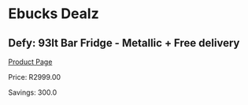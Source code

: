 
# Ebucks Dealz
## Defy: 93lt Bar Fridge - Metallic + Free delivery
[Product Page](https://www.ebucks.com/web/shop/productSelected.do?prodId=479873570&catId=704986856)

Price: R2999.00

Savings: 300.0


	